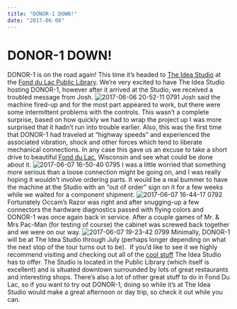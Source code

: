 ```yaml
---
title: "DONOR-1 DOWN!"
date: "2017-06-08"
---
```


<div class="content">
<h1 id="donor-1-down">DONOR-1 DOWN!</h1>
<p>DONOR-1 is on the road again! This time it’s headed to <a href="http://www.fdlpl.org/ideastudio" target="_blank">The Idea Studio</a> at the <a href="http://www.fdlpl.org/" target="_blank">Fond du Lac Public Library</a>. We’re very excited to have The Idea Studio hosting DONOR-1, however after it arrived at the Studio, we received a troubled message from Josh. <img alt="2017-06-06 20-52-11 0791" src="/wp/2017/06/2017-06-06-20-52-11-0791.jpg"/> Josh said the machine fired-up and for the most part appeared to work, but there were some intermittent problems with the controls. This wasn’t a complete surprise, based on how quickly we had to wrap the project up I was more surprised that it hadn’t run into trouble earlier. Also, this was the first time that DONOR-1 had traveled at “highway speeds” and experienced the associated vibration, shock and other forces which tend to liberate mechanical connections. In any case this gave us an excuse to take a short drive to beautiful <a href="https://www.fdl.wi.gov/" target="_blank">Fond du Lac</a>, Wisconsin and see what could be done about it. <img alt="2017-06-07 16-50-40 0795" src="/wp/2017/06/2017-06-07-16-50-40-0795.jpg"/> I was a little worried that something more serious than a loose connection might be going on, and I was really hoping it wouldn’t involve ordering parts. It would be a real bummer to have the machine at the Studio with an “out of order” sign on it for a few weeks while we waited for a component shipment. <img alt="2017-06-07 16-44-17 0792" src="/wp/2017/06/2017-06-07-16-44-17-0792.jpg"/> Fortunately Occam’s Razor was right and after snugging-up a few connectors the hardware diagnostics passed with flying colors and DONOR-1 was once again back in service. After a couple games of Mr. &amp; Mrs Pac-Man (for testing of course) the cabinet was screwed back together and we were on our way. <img alt="2017-06-07 19-23-42 0799" src="/wp/2017/06/2017-06-07-19-23-42-0799.jpg"/> Minimally, DONOR-1 will be at The Idea Studio through July (perhaps longer depending on what the next stop of the tour turns out to be).  If you’d like to see it we highly recommend visiting and checking out all of the <a href="http://www.fdlpl.org/pdfs/IdeaStudioEQUIPMENT_6.1.2017.pdf" target="_blank">cool stuff</a> The Idea Studio has to offer. The Studio is located in the Public Library (which itself is excellent) and is situated downtown surrounded by lots of great restaurants and interesting shops. There’s also a lot of other great stuff to do in Fond Du Lac, so if you want to try out DONOR-1, doing so while it’s at The Idea Studio would make a great afternoon or day trip, so check it out while you can.</p>
</div>
